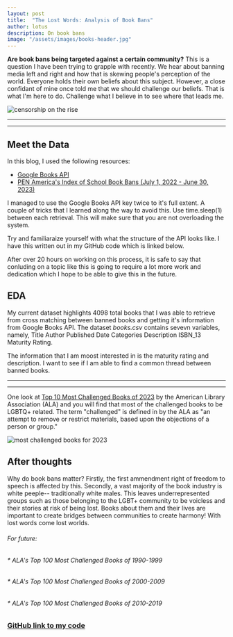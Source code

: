 ```yaml
---
layout: post
title:  "The Lost Words: Analysis of Book Bans"
author: lotus
description: On book bans   
image: "/assets/images/books-header.jpg"
---
```


**Are book bans being targeted against a certain community?** This is a question I have been trying to grapple with recently. We hear about banning media left and right and how that is skewing people's perception of the world. Everyone holds their own beliefs about this subject. However, a close confidant of mine once told me that we should challenge our beliefs. That is what I'm here to do. Challenge what I believe in to see where that leads me.
 
![censorship on the rise]({{site.url}}/{{site.baseurl}}/assets/images/rise.jpg)


----
----

## Meet the Data
In this blog, I used the following resources:
* <a href="https://developers.google.com/books/docs/overview" target="_blank">Google Books API</a>
* <a href="https://pen.org/book-bans/pen-america-index-of-school-book-bans-2023-2024/" target="_blank">PEN America's Index of School Book Bans (July 1, 2022 - June 30, 2023)</a>

I managed to use the Google Books API key twice to it's full extent. A couple of tricks that I learned along the way to avoid this. Use time.sleep(1) between each retrieval. This will make sure that you are not overloading the system.

Try and familiaraize yourself with what the structure of the API looks like. I have this written out in my GitHub code which is linked below. 

After over 20 hours on working on this process, it is safe to say that conluding on a topic like this is going to require a lot more work and dedication which I hope to be able to give this in the future. 

## EDA
My current dataset highlights 4098 total books that I was able to retrieve from cross matching between banned books and getting it's information from Google Books API. The dataset *books.csv* contains sevevn variables, namely, Title	Author	Published Date	Categories	Description	ISBN_13	Maturity Rating. 

The information that I am moost interested in is the maturity rating and description. I want to see if I am able to find a common thread between banned books.

----
----

One look at <a href="https://www.ala.org/bbooks/frequentlychallengedbooks/top10" target="_blank">Top 10 Most Challenged Books of 2023</a> by the American Library Association (ALA) and you will find that most of the challenged books to be LGBTQ+ related. The term "challenged" is defined in by the ALA as "an attempt to remove or restrict materials, based upon the objections of a person or group." 

![most challenged books for 2023]({{site.url}}/{{site.baseurl}}/assets/images/books.jpg)


## After thoughts
Why do book bans matter? Firstly, the first ammendment right of freedom to speech is affected by this. Secondly, a vast majority of the book industry is white peeple-- traditionally white males. This leaves underrepresented groups such as those belonging to the LGBT+ community to be voicless and their stories at risk of being lost. Books about them and their lives are important to create bridges between communities to create harmony! With lost words come lost worlds.



###### For future:
###### * ALA's Top 100 Most Challenged Books of 1990-1999
###### * ALA's Top 100 Most Challenged Books of 2000-2009
###### * ALA's Top 100 Most Challenged Books of 2010-2019


### [GitHub link to my code](https://github.com/lotus-pad/blog-codes.git)